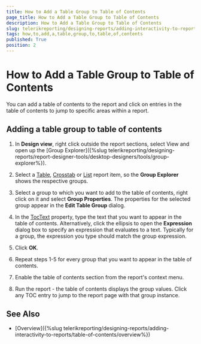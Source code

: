 ```yaml
---
title: How to Add a Table Group to Table of Contents
page_title: How to Add a Table Group to Table of Contents 
description: How to Add a Table Group to Table of Contents
slug: telerikreporting/designing-reports/adding-interactivity-to-reports/table-of-contents/how-to-add-a-table-group-to-table-of-contents
tags: how,to,add,a,table,group,to,table,of,contents
published: True
position: 2
---
```


# How to Add a Table Group to Table of Contents


You can add a table of contents to the report and click on entries in the table of contents to jump to specific areas within a report.       

## Adding a table group to table of contents

1. In __Design view__, right click outside the report sections, select View and open up the [Group Explorer]({%slug telerikreporting/designing-reports/report-designer-tools/desktop-designers/tools/group-explorer%}).             

1. Select a  [Table](/reporting/api/Telerik.Reporting.Table), [Crosstab](/reporting/api/Telerik.Reporting.Crosstab) or  [List](/reporting/api/Telerik.Reporting.List)  report item, so the __Group Explorer__  shows the respective groups.             

1. Select a group to which you want to add to the table of contents, right click on it and select __Group Properties__. The properties for the selected group appear in the __Edit Table Group__  dialog.             

1. In the  [TocText](/reporting/api/Telerik.Reporting.TableGroup#Telerik_Reporting_TableGroup_TocText)  property, type the text that you want to appear in the table of contents. Alternatively, click the ellipsis to open the __Expression__ dialog box to specify an expression that evaluates to a text. Typically for a group, the expression you type should match the group expression.             

1. Click __OK__.             

1. Repeat steps 1-5 for every group that you want to appear in the table of contents.

1. Enable the table of contents section from the report's context menu.

1. Run the report - the table of contents displays the group values. Click any TOC entry to jump to the report page with that group instance.

## See Also


 * [Overview]({%slug telerikreporting/designing-reports/adding-interactivity-to-reports/table-of-contents/overview%})
